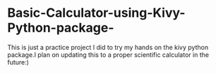 # Basic-Calculator-using-Kivy-Python-package-
This is just a practice project I did to try my hands on the kivy python package.I plan on updating this to a proper scientific calculator in the future:)
